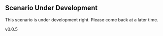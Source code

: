 ## Scenario Under Development
This scenario is under development right.  Please come back at a later time.

v0.0.5